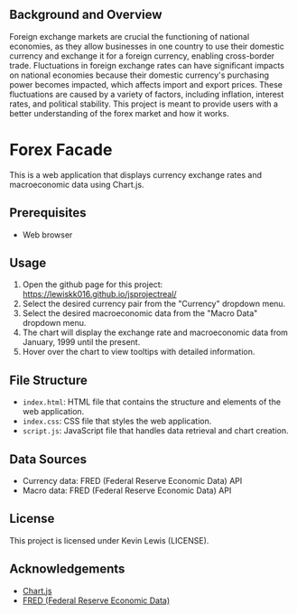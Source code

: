 ## Background and Overview

Foreign exchange markets are crucial the functioning of national economies, as they allow businesses in one country to use their domestic currency and exchange it for a foreign currency, enabling cross-border trade. Fluctuations in foreign exchange rates can have significant impacts on national economies because their domestic currency's purchasing power becomes impacted, which affects import and export prices. These fluctuations are caused by a variety of factors, including inflation, interest rates, and political stability.  This project is meant to provide users with a better understanding of the forex market and how it works.


# Forex Facade

This is a web application that displays currency exchange rates and macroeconomic data using Chart.js.

## Prerequisites

- Web browser

## Usage

1. Open the github page for this project:
https://lewiskk016.github.io/jsprojectreal/
2. Select the desired currency pair from the "Currency" dropdown menu.
3. Select the desired macroeconomic data from the "Macro Data" dropdown menu.
4. The chart will display the exchange rate and macroeconomic data from January, 1999 until the present.
5. Hover over the chart to view tooltips with detailed information.

## File Structure

- `index.html`: HTML file that contains the structure and elements of the web application.
- `index.css`: CSS file that styles the web application.
- `script.js`: JavaScript file that handles data retrieval and chart creation.

## Data Sources

- Currency data: FRED (Federal Reserve Economic Data) API
- Macro data: FRED (Federal Reserve Economic Data) API

## License

This project is licensed under Kevin Lewis (LICENSE).

## Acknowledgements

- [Chart.js](https://www.chartjs.org/)
- [FRED (Federal Reserve Economic Data)](https://fred.stlouisfed.org/)
